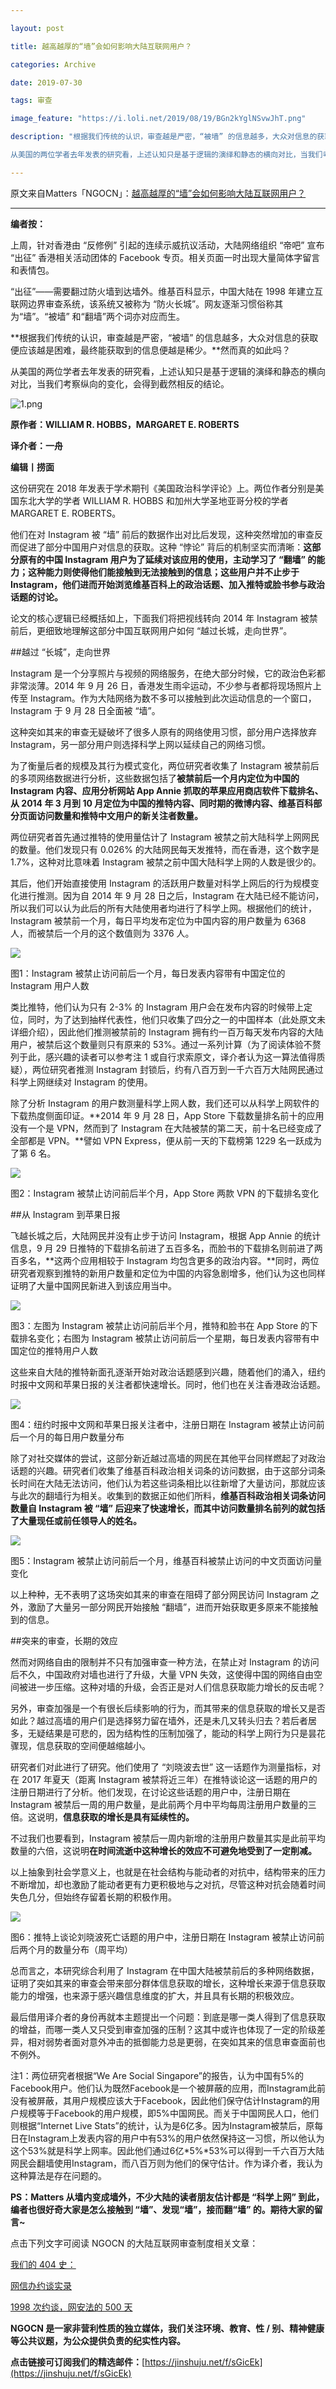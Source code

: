 ```yaml
---

layout: post

title: 越高越厚的“墙”会如何影响大陆互联网用户？

categories: Archive

date: 2019-07-30

tags: 审查

image_feature: "https://i.loli.net/2019/08/19/BGn2kYglNSvwJhT.png"

description: "根据我们传统的认识，审查越是严密，“被墙” 的信息越多，大众对信息的获取便应该越是困难，最终能获取到的信息便越是稀少。然而真的如此吗？

从美国的两位学者去年发表的研究看，上述认知只是基于逻辑的演绎和静态的横向对比，当我们考察纵向的变化，会得到截然相反的结论。"

---
```


原文来自Matters「NGOCN」：[越高越厚的“墙”会如何影响大陆互联网用户？](https://matters.news/@ngocncat/%E8%B6%8A%E9%AB%98%E8%B6%8A%E5%8E%9A%E7%9A%84-%E5%A2%99-%E4%BC%9A%E5%A6%82%E4%BD%95%E5%BD%B1%E5%93%8D%E5%A4%A7%E9%99%86%E4%BA%92%E8%81%94%E7%BD%91%E7%94%A8%E6%88%B7-zdpuApndHU6iXeHuic73eto4i4tthGnPNPZPUTb4x7SDg4MPU) 

---

**编者按：**

上周，针对香港由 “反修例” 引起的连续示威抗议活动，大陆网络组织 “帝吧” 宣布 “出征” 香港相关活动团体的 Facebook 专页。相关页面一时出现大量简体字留言和表情包。

“出征”——需要翻过防火墙到达墙外。维基百科显示，中国大陆在 1998 年建立互联网边界审查系统，该系统又被称为 “防火长城”。网友逐渐习惯俗称其为“墙”。“被墙” 和“翻墙”两个词亦对应而生。

**根据我们传统的认识，审查越是严密，“被墙” 的信息越多，大众对信息的获取便应该越是困难，最终能获取到的信息便越是稀少。**然而真的如此吗？

从美国的两位学者去年发表的研究看，上述认知只是基于逻辑的演绎和静态的横向对比，当我们考察纵向的变化，会得到截然相反的结论。

![1.png](https://i.loli.net/2019/08/19/BGn2kYglNSvwJhT.png)

**原作者：WILLIAM R. HOBBS，MARGARET E. ROBERTS**

**译介者：一舟**

**编辑丨捞面**

这份研究在 2018 年发表于学术期刊《美国政治科学评论》上。两位作者分别是美国东北大学的学者 WILLIAM R. HOBBS 和加州大学圣地亚哥分校的学者 MARGARET E. ROBERTS。

他们在对 Instagram 被 “墙” 前后的数据作出对比后发现，这种突然增加的审查反而促进了部分中国用户对信息的获取。这种 “悖论” 背后的机制坚实而清晰：**这部分原有的中国 Instagram 用户为了延续对该应用的使用，主动学习了 “翻墙” 的能力；这种能力则使得他们能接触到无法接触到的信息；这些用户并不止步于 Instagram，他们进而开始浏览维基百科上的政治话题、加入推特或脸书参与政治话题的讨论。**

论文的核心逻辑已经概括如上，下面我们将把视线转向 2014 年 Instagram 被禁前后，更细致地理解这部分中国互联网用户如何 “越过长城，走向世界”。

##越过 “长城”，走向世界

Instagram 是一个分享照片与视频的网络服务，在绝大部分时候，它的政治色彩都非常淡薄。2014 年 9 月 26 日，香港发生雨伞运动，不少参与者都将现场照片上传至 Instagram。作为大陆网络为数不多可以接触到此次运动信息的一个窗口，Instagram 于 9 月 28 日全面被 “墙”。

这种突如其来的审查无疑破坏了很多人原有的网络使用习惯，部分用户选择放弃 Instagram，另一部分用户则选择科学上网以延续自己的网络习惯。

为了衡量后者的规模及其行为模式变化，两位研究者收集了 Instagram 被禁前后的多项网络数据进行分析，这些数据包括了**被禁前后一个月内定位为中国的 Instagram 内容、应用分析网站 App Annie 抓取的苹果应用商店软件下载排名、从 2014 年 3 月到 10 月定位为中国的推特内容、同时期的微博内容、维基百科部分页面访问数量和推特中文用户的新关注者数量。**

两位研究者首先通过推特的使用量估计了 Instagram 被禁之前大陆科学上网网民的数量。他们发现只有 0.026% 的大陆网民每天发推特，而在香港，这个数字是 1.7%，这种对比意味着 Instagram 被禁之前中国大陆科学上网的人数是很少的。

其后，他们开始直接使用 Instagram 的活跃用户数量对科学上网后的行为规模变化进行推测。因为自 2014 年 9 月 28 日之后，Instagram 在大陆已经不能访问，所以我们可以认为此后的所有大陆使用者均进行了科学上网。根据他们的统计，Instagram 被禁前一个月，每日平均发布定位为中国内容的用户数量为 6368 人，而被禁后一个月的这个数值则为 3376 人。

![](https://i.loli.net/2019/08/19/6sUtAaxRbWj3P2N.png)

图1：Instagram 被禁止访问前后一个月，每日发表内容带有中国定位的 Instagram 用户人数

类比推特，他们认为只有 2-3% 的 Instagram 用户会在发布内容的时候带上定位，同时，为了达到抽样代表性，他们只收集了四分之一的中国样本（此处原文未详细介绍），因此他们推测被禁前的 Instagram 拥有约一百万每天发布内容的大陆用户，被禁后这个数量则只有原来的 53%。通过一系列计算（为了阅读体验不赘列于此，感兴趣的读者可以参考注 1 或自行求索原文，译介者认为这一算法值得质疑），两位研究者推测 Instagram 封锁后，约有八百万到一千六百万大陆网民通过科学上网继续对 Instagram 的使用。

除了分析 Instagram 的用户数测量科学上网人数，我们还可以从科学上网软件的下载热度侧面印证。**2014 年 9 月 28 日，App Store 下载数量排名前十的应用没有一个是 VPN，然而到了 Instagram 在大陆被禁的第二天，前十名已经变成了全部都是 VPN。**譬如 VPN Express，便从前一天的下载榜第 1229 名一跃成为了第 6 名。

![](https://i.loli.net/2019/08/19/TvNf7dBF9GLsjYA.png)

图2：Instagram 被禁止访问前后半个月，App Store 两款 VPN 的下载排名变化

##从 Instagram 到苹果日报

飞越长城之后，大陆网民并没有止步于访问 Instagram，根据 App Annie 的统计信息，9 月 29 日推特的下载排名前进了五百多名，而脸书的下载排名则前进了两百多名，**这两个应用相较于 Instagram 均包含更多的政治内容。**同时，两位研究者观察到推特的新用户数量和定位为中国的内容急剧增多，他们认为这也同样证明了大量中国网民新进入到该应用当中。

![](https://assets.matters.news/embed/bc9543e5-a251-43d1-8345-7aab031973a6/kh-kq-m-kulv-we-bm2-av.png!thumbnail)

图3：左图为 Instagram 被禁止访问前后半个月，推特和脸书在 App Store 的下载排名变化；右图为 Instagram 被禁止访问前后一个星期，每日发表内容带有中国定位的推特用户人数

这些来自大陆的推特新面孔逐渐开始对政治话题感到兴趣，随着他们的涌入，纽约时报中文网和苹果日报的关注者都快速增长。同时，他们也在关注香港政治话题。

![](https://i.loli.net/2019/08/19/B5cK9gV3rMUFj4Y.png)

图4：纽约时报中文网和苹果日报关注者中，注册日期在 Instagram 被禁止访问前后一个月的每日用户数量分布

除了对社交媒体的尝试，这部分新近越过高墙的网民在其他平台同样燃起了对政治话题的兴趣。研究者们收集了维基百科政治相关词条的访问数据，由于这部分词条长时间在大陆无法访问，他们认为若这些词条相比以往新增了大量访问，那就应该与此次的翻墙行为相关。收集到的数据正如他们所料，**维基百科政治相关词条访问数量自 Instagram 被 “墙” 后迎来了快速增长，而其中访问数量排名前列的就包括了大量现任或前任领导人的姓名。**

![](https://i.loli.net/2019/08/19/QWP4AKd3w8mSpyz.png)

图5：Instagram 被禁止访问前后一个月，维基百科被禁止访问的中文页面访问量变化

以上种种，无不表明了这场突如其来的审查在阻碍了部分网民访问 Instagram 之外，激励了大量另一部分网民开始接触 “翻墙”，进而开始获取更多原来不能接触到的信息。

##突来的审查，长期的效应

然而对网络自由的限制并不只有加强审查一种方法，在禁止对 Instagram 的访问后不久，中国政府对墙也进行了升级，大量 VPN 失效，这使得中国的网络自由空间被进一步压缩。这种对墙的升级，会否正是对人们信息获取能力增长的反击呢？

另外，审查加强是一个有很长后续影响的行为，而其带来的信息获取的增长又是否如此？越过高墙的用户们是选择努力留在墙外，还是未几又转头归去？若后者居多，无疑结果是可悲的，因为结构性的压制加强了，能动的科学上网行为只是昙花骤现，信息获取的空间便越缩越小。

研究者们对此进行了研究。他们使用了 “刘晓波去世” 这一话题作为测量指标，对在 2017 年夏天（距离 Instagram 被禁将近三年）在推特谈论这一话题的用户的注册日期进行了分析。他们发现，在讨论这些话题的用户中，注册日期在 Instagram 被禁后一周的用户数量，是此前两个月中平均每周注册用户数量的三倍。这说明，**信息获取的增长是具有延续性的。**

不过我们也要看到，Instagram 被禁后一周内新增的注册用户数量其实是此前平均数量的六倍，这说明**在时间流逝中这种增长的效应不可避免地受到了一定削减。**

以上抽象到社会学意义上，也就是在社会结构与能动者的对抗中，结构带来的压力不断增加，却也激励了能动者更有力更积极地与之对抗，尽管这种对抗会随着时间失色几分，但始终存留着长期的积极作用。

![](https://i.loli.net/2019/08/19/HCAQVTxlmYNu5iI.png)

图6：推特上谈论刘晓波死亡话题的用户中，注册日期在 Instagram 被禁止访问前后两个月的数量分布（周平均）

总而言之，本研究综合利用了 Instagram 在中国大陆被禁前后的多种网络数据，证明了突如其来的审查会带来部分群体信息获取的增长，这种增长来源于信息获取能力的增强，也来源于感兴趣信息维度的扩大，并且具有长期的积极效应。

最后借用译介者的身份再就本主题提出一个问题：到底是哪一类人得到了信息获取的增益，而哪一类人又只受到审查加强的压制？这其中或许也体现了一定的阶级差异，相对弱势者面对意外冲击的抵御能力总是更弱，在突如其来的信息审查面前也不例外。


注1：两位研究者根据“We Are Social Singapore”的报告，认为中国有5%的Facebook用户。他们认为既然Facebook是一个被屏蔽的应用，而Instagram此前没有被屏蔽，其用户规模应该大于Facebook，因此他们保守估计Instagram的用户规模等于Facebook的用户规模，即5%中国网民。而关于中国网民人口，他们则根据“Internet Live Stats”的统计，认为是6亿多。因为Instagram被禁后，原每日在Instagram上发表内容的用户中有53%的用户依然保持这一习惯，所以他认为这个53%就是科学上网率。因此他们通过6亿*5%*53%可以得到一千六百万大陆网民会翻墙使用Instagram，而八百万则为他们的保守估计。作为译介者，我认为这种算法是存在问题的。


**PS：Matters 从墙内变成墙外，不少大陆的读者朋友估计都是 “科学上网” 到此，编者也很好奇大家是怎么接触到 “墙”、发现“墙”，接而翻“墙” 的。期待大家的留言~**

点击下列文字可阅读 NGOCN 的大陆互联网审查制度相关文章：

[我们的 404 史：](https://chinadigitaltimes.net/chinese/2017/06/ngocn-%E4%BA%92%E8%81%94%E7%BD%91%E6%96%B0%E8%A7%84%E5%AE%9E%E6%96%BD-%E4%B8%80%E8%B5%B7%E5%9B%9E%E9%A1%BE%E8%BF%87%E5%8E%BB23%E5%B9%B4%E7%9A%84404%E5%8F%B2/)

[网信办约谈实录](https://chinadigitaltimes.net/chinese/2018/08/%E6%9C%89%E7%A8%AE%E4%B8%A8%E7%BD%91%E4%BF%A1%E5%8A%9E%E7%BA%A6%E8%B0%88%E5%AE%9E%E5%BD%95/)

[1998 次约谈，网安法的 500 天](https://chinadigitaltimes.net/chinese/2018/10/ngocn-%E4%B8%A81998%E6%AC%A1%E7%BA%A6%E8%B0%88%EF%BC%8C%E7%BD%91%E5%AE%89%E6%B3%95%E7%9A%84500%E5%A4%A9/)

**NGOCN 是一家非营利性质的独立媒体，我们关注环境、教育、性 / 别、精神健康等公共议题，为公众提供负责的纪实性内容。**

**点击链接可订阅我们的精选邮件：**[https://jinshuju.net/f/sGicEk](https://jinshuju.net/f/sGicEk)